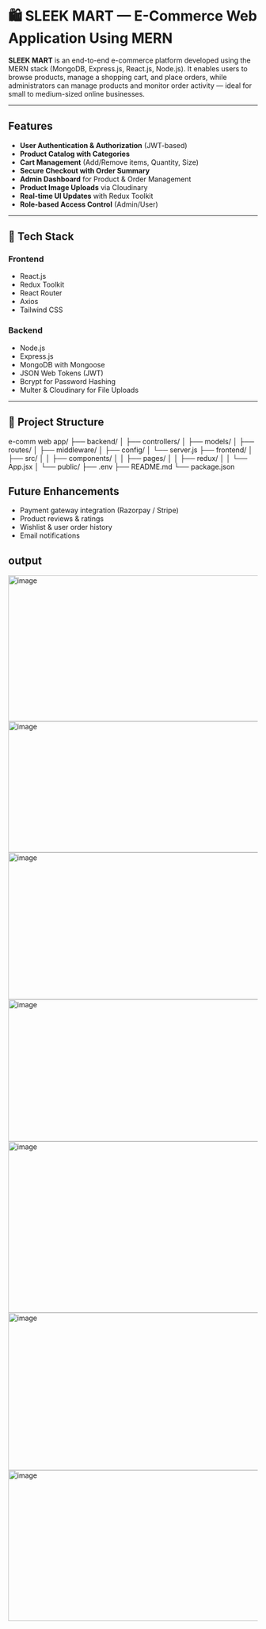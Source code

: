 # 🛍️ SLEEK MART — E-Commerce Web Application Using MERN

**SLEEK MART** is an end-to-end e-commerce platform developed using the MERN stack (MongoDB, Express.js, React.js, Node.js). It enables users to browse products, manage a shopping cart, and place orders, while administrators can manage products and monitor order activity — ideal for small to medium-sized online businesses.

---

##  Features

- **User Authentication & Authorization** (JWT-based)
- **Product Catalog with Categories**
- **Cart Management** (Add/Remove items, Quantity, Size)
- **Secure Checkout with Order Summary**
- **Admin Dashboard** for Product & Order Management
- **Product Image Uploads** via Cloudinary
- **Real-time UI Updates** with Redux Toolkit
- **Role-based Access Control** (Admin/User)

---

## 🧱 Tech Stack

### Frontend
- React.js
- Redux Toolkit
- React Router
- Axios
- Tailwind CSS 

### Backend
- Node.js
- Express.js
- MongoDB with Mongoose
- JSON Web Tokens (JWT)
- Bcrypt for Password Hashing
- Multer & Cloudinary for File Uploads

---

## 📁 Project Structure
e-comm web app/
├── backend/
│ ├── controllers/
│ ├── models/
│ ├── routes/
│ ├── middleware/
│ ├── config/
│ └── server.js
├── frontend/
│ ├── src/
│ │ ├── components/
│ │ ├── pages/
│ │ ├── redux/
│ │ └── App.jsx
│ └── public/
├── .env
├── README.md
└── package.json
## Future Enhancements
- Payment gateway integration (Razorpay / Stripe)
- Product reviews & ratings
- Wishlist & user order history
- Email notifications
## output
<img width="638" height="295" alt="image" src="https://github.com/user-attachments/assets/bc06a885-c88d-4021-8071-58256299d129" />
<img width="638" height="265" alt="image" src="https://github.com/user-attachments/assets/9134c92c-e8d3-41e9-a2c8-37bc49d31132" />
<img width="748" height="297" alt="image" src="https://github.com/user-attachments/assets/8cfbb9db-1758-4382-a59d-8b9567b02de4" />
<img width="748" height="287" alt="image" src="https://github.com/user-attachments/assets/e6add0c1-1afe-4716-8960-f9875a819469" />
<img width="679" height="346" alt="image" src="https://github.com/user-attachments/assets/1368808d-6e20-4b87-90b4-840796316c40" />
<img width="711" height="318" alt="image" src="https://github.com/user-attachments/assets/06b41eb0-8bed-431f-bdcb-e17f01dace4d" />
<img width="663" height="305" alt="image" src="https://github.com/user-attachments/assets/97786221-88fa-45b4-86e5-d186beb1f309" />






